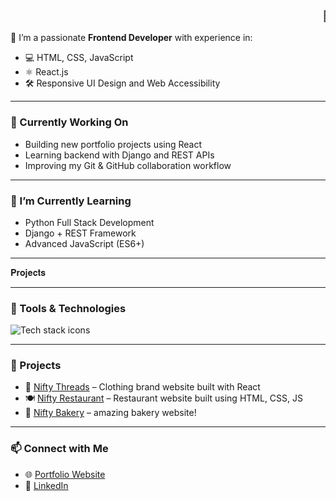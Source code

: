 <h3 align="center">
  <marquee behavior="scroll" direction="left">👋 Hi there, I'm Siva Madhu</marquee>
</h3>

🎯 I’m a passionate **Frontend Developer** with experience in:
- 💻 HTML, CSS, JavaScript
- ⚛️ React.js
- 🛠️ Responsive UI Design and Web Accessibility

---

### 🔭 Currently Working On
- Building new portfolio projects using React
- Learning backend with Django and REST APIs
- Improving my Git & GitHub collaboration workflow

---

### 🌱 I’m Currently Learning
- Python Full Stack Development
- Django + REST Framework
- Advanced JavaScript (ES6+)

---

  𝐏𝐫𝐨𝐣𝐞𝐜𝐭𝐬

---

### 🧰 Tools & Technologies
<img src="https://skillicons.dev/icons?i=html,css,js,react,github,git,vscode" alt="Tech stack icons" />

---

### 📌 Projects
- 📱 [Nifty Threads](https://github.com/sivamadhu810/NIFTY-THREADS-FSHION-WEBSITE) – Clothing brand website built with React
- 🍽️ [Nifty Restaurant](https://github.com/sivamadhu810/RESTUARENT-WEBSITE) – Restaurant website built using HTML, CSS, JS
- 🧰 [Nifty Bakery](https://github.com/sivamadhu810/NIFTY-CAKES-BAKERY-WEBSITE) – amazing bakery website!

---

### 📫 Connect with Me
- 🌐 [Portfolio Website](https://sivamadhu810.github.io/SIVA-MADHU-PORTFOLIO/)
- 💼 [LinkedIn](https://www.linkedin.com/in/sivamadhu810/)
